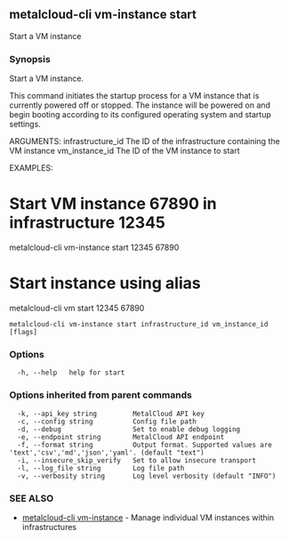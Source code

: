 ## metalcloud-cli vm-instance start

Start a VM instance

### Synopsis

Start a VM instance.

This command initiates the startup process for a VM instance that is currently
powered off or stopped. The instance will be powered on and begin booting
according to its configured operating system and startup settings.

ARGUMENTS:
  infrastructure_id  The ID of the infrastructure containing the VM instance
  vm_instance_id     The ID of the VM instance to start

EXAMPLES:
  # Start VM instance 67890 in infrastructure 12345
  metalcloud-cli vm-instance start 12345 67890
  
  # Start instance using alias
  metalcloud-cli vm start 12345 67890

```
metalcloud-cli vm-instance start infrastructure_id vm_instance_id [flags]
```

### Options

```
  -h, --help   help for start
```

### Options inherited from parent commands

```
  -k, --api_key string         MetalCloud API key
  -c, --config string          Config file path
  -d, --debug                  Set to enable debug logging
  -e, --endpoint string        MetalCloud API endpoint
  -f, --format string          Output format. Supported values are 'text','csv','md','json','yaml'. (default "text")
  -i, --insecure_skip_verify   Set to allow insecure transport
  -l, --log_file string        Log file path
  -v, --verbosity string       Log level verbosity (default "INFO")
```

### SEE ALSO

* [metalcloud-cli vm-instance](metalcloud-cli_vm-instance.md)	 - Manage individual VM instances within infrastructures

